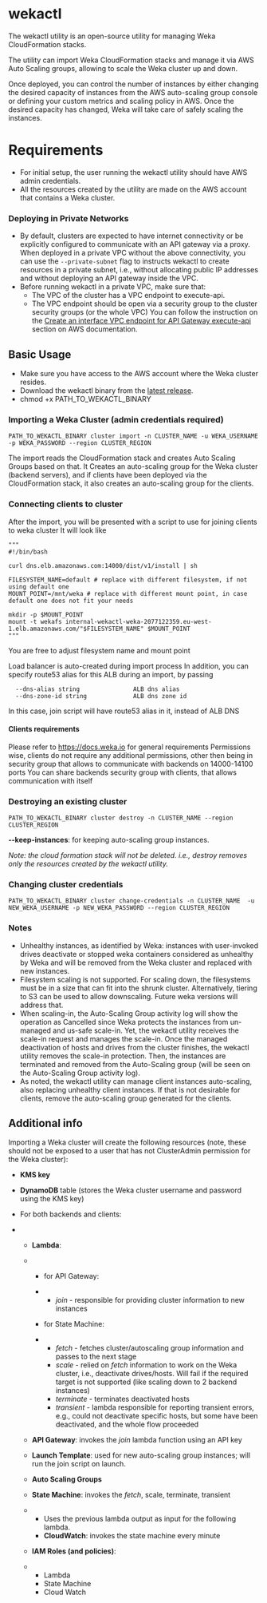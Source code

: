 # wekactl

The wekactl utility is an open-source utility for managing Weka CloudFormation stacks.

The utility can import Weka CloudFormation stacks and manage it via AWS Auto Scaling groups, allowing to scale the Weka cluster up and down.

Once deployed, you can control the number of instances by either changing the desired capacity of instances from the AWS auto-scaling group console or defining your custom metrics and scaling policy in AWS. Once the desired capacity has changed, Weka will take care of safely scaling the instances.

# Requirements

- For initial setup, the user running the wekactl utility should have AWS admin credentials.
- All the resources created by the utility are made on the AWS account that contains a Weka cluster.

### Deploying in Private Networks
- By default, clusters are expected to have internet connectivity or be explicitly configured to communicate with an API gateway via a proxy.
When deployed in a private VPC without the above connectivity, you can use the `--private-subnet` flag to instructs wekactl to create resources in a private subnet, i.e., without allocating public IP addresses and without deploying an API gateway inside the VPC.
- Before running wekactl in a private VPC, make sure that:
  - The VPC of the cluster has a VPC endpoint to execute-api.
  - The VPC endpoint should be open via a security group to the cluster security groups (or the whole VPC)
You can follow the instruction on the [Create an interface VPC endpoint for API Gateway execute-api](https://docs.aws.amazon.com/apigateway/latest/developerguide/apigateway-private-apis.html#apigateway-private-api-create-interface-vpc-endpoint "AWS Documentation") section on AWS documentation.


## Basic Usage

- Make sure you have access to the AWS account where the Weka cluster resides.
- Download the wekactl binary from the [latest release](https://github.com/weka/wekactl/releases/latest).
- chmod +x PATH_TO_WEKACTL_BINARY

### Importing a Weka Cluster (admin credentials required)

```
PATH_TO_WEKACTL_BINARY cluster import -n CLUSTER_NAME -u WEKA_USERNAME -p WEKA_PASSWORD --region CLUSTER_REGION
```

The import reads the CloudFormation stack and creates Auto Scaling Groups based on that.
It Creates an auto-scaling group for the Weka cluster (backend servers), and if clients have been deployed via the CloudFormation stack, it also creates an auto-scaling group for the clients.

### Connecting clients to cluster
After the import, you will be presented with a script to use for joining clients to weka cluster
It will look like
```
"""
#!/bin/bash

curl dns.elb.amazonaws.com:14000/dist/v1/install | sh

FILESYSTEM_NAME=default # replace with different filesystem, if not using default one
MOUNT_POINT=/mnt/weka # replace with different mount point, in case default one does not fit your needs

mkdir -p $MOUNT_POINT
mount -t wekafs internal-wekactl-weka-2077122359.eu-west-1.elb.amazonaws.com/"$FILESYSTEM_NAME" $MOUNT_POINT
"""
```
You are free to adjust filesystem name and mount point

Load balancer is auto-created during import process
In addition, you can specify route53 alias for this ALB during an import, by passing 
```
  --dns-alias string               ALB dns alias
  --dns-zone-id string             ALB dns zone id
```

In this case, join script will have route53 alias in it, instead of ALB DNS

#### Clients requirements
Please refer to https://docs.weka.io for general requirements
Permissions wise, clients do not require any additional permissions, 
other then being in security group that allows to communicate with backends on 14000-14100 ports
You can share backends security group with clients, that allows communication with itself

### Destroying an existing cluster

```
PATH_TO_WEKACTL_BINARY cluster destroy -n CLUSTER_NAME --region CLUSTER_REGION
```

**--keep-instances**: for keeping auto-scaling group instances.

*Note: the cloud formation stack will not be deleted. i.e., destroy removes only the resources created by the wekactl utility.*

### Changing cluster credentials
    PATH_TO_WEKACTL_BINARY cluster change-credentials -n CLUSTER_NAME  -u NEW_WEKA_USERNAME -p NEW_WEKA_PASSWORD --region CLUSTER_REGION

### Notes

- Unhealthy instances, as identified by Weka: instances with user-invoked drives deactivate or stopped weka containers considered as unhealthy by Weka and will be removed from the Weka cluster and replaced with new instances.
- Filesystem scaling is not supported. For scaling down, the filesystems must be in a size that can fit into the shrunk cluster. Alternatively, tiering to S3 can be used to allow downscaling. Future weka versions will address that.
- When scaling-in, the Auto-Scaling Group activity log will show the operation as Cancelled since Weka protects the instances from un-managed and us-safe scale-in. Yet, the wekactl utility receives the scale-in request and manages the scale-in. Once the managed deactivation of hosts and drives from the cluster finishes, the wekactl utility removes the scale-in protection. Then, the instances are terminated and removed from the Auto-Scaling group (will be seen on the Auto-Scaling Group activity log).
- As noted, the wekactl utility can manage client instances auto-scaling, also replacing unhealthy client instances. If that is not desirable for clients, remove the auto-scaling group generated for the clients.

## Additional info

Importing a Weka cluster will create the following resources (note, these should not be exposed to a user that has not ClusterAdmin permission for the Weka cluster):

- **KMS key**

- **DynamoDB** table (stores the Weka cluster username and password using the KMS key)

- For both backends and clients:

- - **Lambda**:

  - - for API Gateway:

    - - *join* - responsible for providing cluster information to new instances

    - for State Machine:

    - - *fetch* - fetches cluster/autoscaling group information and passes to the next stage
      - *scale* - relied on *fetch* information to work on the Weka cluster, i.e., deactivate drives/hosts. Will fail if the required target is not supported (like scaling down to 2 backend instances)
      - *terminate* - terminates deactivated hosts
      - *transient* - lambda responsible for reporting transient errors, e.g., could not deactivate specific hosts, but some have been deactivated, and the whole flow proceeded

  - **API Gateway**: invokes the *join* lambda function using an API key

  - **Launch Template**: used for new auto-scaling group instances; will run the join script on launch.

  - **Auto Scaling Groups**

  - **State Machine**: invokes the *fetch*, scale, terminate, transient

  - - Uses the previous lambda output as input for the following lambda.
    - **CloudWatch**: invokes the state machine every minute

  - **IAM Roles (and policies)**:

  - - Lambda
    - State Machine
    - Cloud Watch
